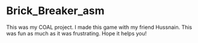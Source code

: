 # Brick_Breaker_asm
This was my COAL project. I made this game with my friend Hussnain. This was fun as much as it was frustrating. Hope it helps you!
